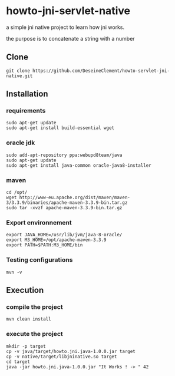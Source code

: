 # howto-jni-servlet-native

a simple jni native project to learn how jni works.

the purpose is to concatenate a string with a number
## Clone
```
git clone https://github.com/DeseineClement/howto-servlet-jni-native.git
```
## Installation
### requirements
```
sudo apt-get update
sudo apt-get install build-essential wget
```

###  oracle jdk
```
sudo add-apt-repository ppa:webupd8team/java
sudo apt-get update
sudo apt-get install java-common oracle-java8-installer
```

### maven
```
cd /opt/
wget http://www-eu.apache.org/dist/maven/maven-3/3.3.9/binaries/apache-maven-3.3.9-bin.tar.gz
sudo tar -xvzf apache-maven-3.3.9-bin.tar.gz
```

### Export environnement
```
export JAVA_HOME=/usr/lib/jvm/java-8-oracle/
export M3_HOME=/opt/apache-maven-3.3.9
export PATH=$PATH:M3_HOME/bin
```

### Testing configurations
```
mvn -v
```

## Execution
### compile the project
```
mvn clean install
```

### execute the project
```
mkdir -p target
cp -v java/target/howto.jni.java-1.0.0.jar target
cp -v native/target/libjninative.so target
cd target
java -jar howto.jni.java-1.0.0.jar "It Works ! -> " 42
```